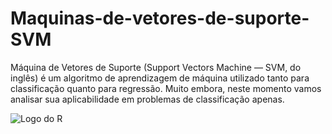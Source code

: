 # Maquinas-de-vetores-de-suporte-SVM
Máquina de Vetores de Suporte (Support Vectors Machine — SVM, do inglês) é um algoritmo de aprendizagem de máquina utilizado tanto para classificação quanto para regressão. Muito embora, neste momento vamos analisar sua aplicabilidade em problemas de classificação apenas.

![Logo do R](https://encrypted-tbn0.gstatic.com/images?q=tbn:ANd9GcSahyLO26_XmuKAh0mEhSyfYawP-haywFu9MQ&usqp=CAU)
